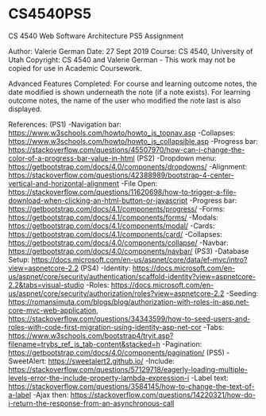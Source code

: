 # CS4540PS5
CS 4540 Web Software Architecture PS5 Assignment

Author: Valerie German
Date: 27 Sept 2019
Course: CS 4540, University of Utah
Copyright: CS 4540 and Valerie German - This work may not be copied for use in Academic Coursework.

Advanced Features Completed:
		For course and learning outcome notes, the date modified is shown underneath the note (if a note exists). For learning outcome notes, the name 
	of the user who modified the note last is also displayed.
	
  
References:
(PS1)
-Navigation bar: https://www.w3schools.com/howto/howto_js_topnav.asp
-Collapses: https://www.w3schools.com/howto/howto_js_collapsible.asp
-Progress bar: https://stackoverflow.com/questions/45507970/how-can-i-change-the-color-of-a-progress-bar-value-in-html
(PS2)
-Dropdown menu: https://getbootstrap.com/docs/4.0/components/dropdowns/
-Alignment: https://stackoverflow.com/questions/42388989/bootstrap-4-center-vertical-and-horizontal-alignment
-File Open: https://stackoverflow.com/questions/11620698/how-to-trigger-a-file-download-when-clicking-an-html-button-or-javascript
-Progress bar: https://getbootstrap.com/docs/4.1/components/progress/
-Forms: https://getbootstrap.com/docs/4.1/components/forms/
-Modals: https://getbootstrap.com/docs/4.1/components/modal/
-Cards: https://getbootstrap.com/docs/4.1/components/card/
-Collapses: https://getbootstrap.com/docs/4.0/components/collapse/
-Navbar: https://getbootstrap.com/docs/4.0/components/navbar/
(PS3)
-Database Setup: https://docs.microsoft.com/en-us/aspnet/core/data/ef-mvc/intro?view=aspnetcore-2.2
(PS4)
-Identity: https://docs.microsoft.com/en-us/aspnet/core/security/authentication/scaffold-identity?view=aspnetcore-2.2&tabs=visual-studio
-Roles: https://docs.microsoft.com/en-us/aspnet/core/security/authorization/roles?view=aspnetcore-2.2
-Seeding: https://romansimuta.com/blogs/blog/authorization-with-roles-in-asp.net-core-mvc-web-application,
https://stackoverflow.com/questions/34343599/how-to-seed-users-and-roles-with-code-first-migration-using-identity-asp-net-cor
-Tabs: https://www.w3schools.com/bootstrap4/tryit.asp?filename=trybs_ref_js_tab-content&stacked=h
-Pagination: https://getbootstrap.com/docs/4.0/components/pagination/
(PS5)
-SweetAlert: https://sweetalert2.github.io/
-Include: https://stackoverflow.com/questions/57129718/eagerly-loading-multiple-levels-error-the-include-property-lambda-expression-i
-Label text: https://stackoverflow.com/questions/3584145/how-to-change-the-text-of-a-label
-Ajax then: https://stackoverflow.com/questions/14220321/how-do-i-return-the-response-from-an-asynchronous-call
